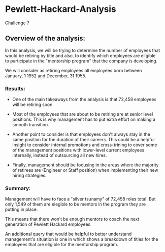 # Pewlett-Hackard-Analysis
Challenge 7

## Overview of the analysis:
In this analysis, we will be trying to determine the number of employees that would be retiring by title and also, to identify which employees are eligible to participate in the "mentorship program" that the company is developing. 

We will consider as retiring employees all employees born between January, 1 1952 and December, 31 1955.


### Results:

* One of the main takeaways from the analysis is that 72,458 employees will be retiring soon. 

* Most of the employees that are about to be retiring are at senior level positions. This is why management has to put extra effort on making a smooth transition.

* Another point to consider is that employees don't always stay in the same position for the duration of their careers. This could be a helpful insight to consider internal promotions and cross-trining to cover some of the management positions with lower-level current employees internally, instead of outsourcing all new hires.

* Finally, management should be focusing in the areas where the majority of retirees are (Engineer or Staff position) when implementing their new hiring strategies.


### Summary: 

Management will have to face a "silver tsunamy" of 72,458 roles total. But only 1,549 of them are elegible to be mentors in the program they are putting in place.

This means that there won't be enough mentors to coach the next generation of Pewlett Hackard employees.

An additional query that would be helpful to better understand management's situation is one in which shows a breakdown of titles for the employees that are eligible for the mentorship program. 
